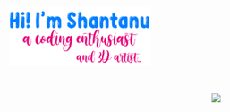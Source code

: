 <p align="center"><a href="https://github.com/amShantanu"><img width="50%" src=".\Assets\readmeHeader.png" /></a></p> <br>

<p align="right">
<a href="mailto:kichooshan22@gmail.com">
<img src="https://img.shields.io/badge/Gmail-D14836?style=for-the-badge&logo=gmail&logoColor=white&link=mailto:kichooshan22@gmail.com" />
    </a>
    </p>
